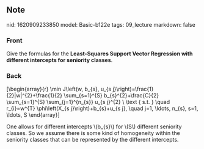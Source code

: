 ## Note
nid: 1620909233850
model: Basic-b122e
tags: 09_lecture
markdown: false

### Front
Give the formulas for the <b>Least-Squares Support Vector Regression with different intercepts for seniority classes</b>.

### Back
\[\begin{array}{r} \min J\left(w, b_{s}, u_{s
j}\right)=\frac{1}{2}\|w\|^{2}+\frac{1}{2} \sum_{s=1}^{S}
b_{s}^{2}+\frac{C}{2} \sum_{s=1}^{S} \sum_{j=1}^{n_{s}} u_{s j}^{2}
\\ \text { s.t. } \quad r_{i}=w^{T} \phi\left(X_{s
j}\right)+b_{s}+u_{s j}, \quad j=1, \ldots, n_{s}, s=1, \ldots, S
\end{array}\]
<div>
  One allows for different intercepts \(b_{s}\) for \(S\) different
  seniority classes. So we assume there is some kind of homogeneity
  within the seniority classes that can be represented by the
  different intercepts.
</div>

